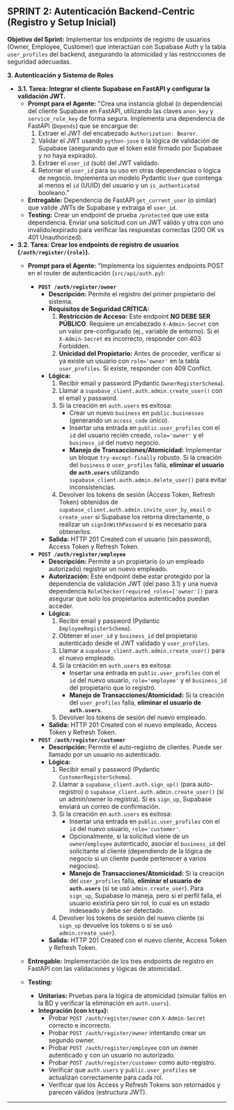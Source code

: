 ## **SPRINT 2: Autenticación Backend-Centric (Registro y Setup Inicial)**

**Objetivo del Sprint:** Implementar los endpoints de registro de usuarios (Owner, Employee, Customer) que interactúan con Supabase Auth y la tabla `user_profiles` del backend, asegurando la atomicidad y las restricciones de seguridad adecuadas.

**3\. Autenticación y Sistema de Roles**

*   **3.1. Tarea: Integrar el cliente Supabase en FastAPI y configurar la validación JWT.**
    *   **Prompt para el Agente:** "Crea una instancia global (o dependencia) del cliente Supabase en FastAPI, utilizando las claves `anon_key` y `service_role_key` de forma segura. Implementa una dependencia de FastAPI (`Depends`) que se encargue de:
        1.  Extraer el JWT del encabezado `Authorization: Bearer`.
        2.  Validar el JWT usando `python-jose` o la lógica de validación de Supabase (asegurando que el token esté firmado por Supabase y no haya expirado).
        3.  Extraer el `user_id` (sub) del JWT validado.
        4.  Retornar el `user_id` para su uso en otras dependencias o lógica de negocio.
        Implementa un modelo Pydantic `User` que contenga al menos el `id` (UUID) del usuario y un `is_authenticated` booleano."
    *   **Entregable:** Dependencia de FastAPI `get_current_user` (o similar) que valide JWTs de Supabase y extraiga el `user_id`.
    *   **Testing:** Crear un endpoint de prueba `/protected` que use esta dependencia. Enviar una solicitud con un JWT válido y otra con uno inválido/expirado para verificar las respuestas correctas (200 OK vs 401 Unauthorized).
*   **3.2. Tarea: Crear los endpoints de registro de usuarios (`/auth/register/{role}`).**
    *   **Prompt para el Agente:** "Implementa los siguientes endpoints POST en el router de autenticación (`src/api/auth.py`):

        *   **`POST /auth/register/owner`**
            *   **Descripción:** Permite el registro del primer propietario del sistema.
            *   **Requisitos de Seguridad CRÍTICA:**
                1.  **Restricción de Acceso:** Este endpoint **NO DEBE SER PÚBLICO**. Requiere un encabezado `X-Admin-Secret` con un valor pre-configurado (ej., variable de entorno). Si el `X-Admin-Secret` es incorrecto, responder con 403 Forbidden.
                2.  **Unicidad del Propietario:** Antes de proceder, verificar si ya existe un usuario con `role='owner'` en la tabla `user_profiles`. Si existe, responder con 409 Conflict.
            *   **Lógica:**
                1.  Recibir email y password (Pydantic `OwnerRegisterSchema`).
                2.  Llamar a `supabase_client.auth.admin.create_user()` con el email y password.
                3.  Si la creación en `auth.users` es exitosa:
                    *   Crear un nuevo `business` en `public.businesses` (generando un `access_code` único).
                    *   Insertar una entrada en `public.user_profiles` con el `id` del usuario recién creado, `role='owner'` y el `business_id` del nuevo negocio.
                    *   **Manejo de Transacciones/Atomicidad:** Implementar un bloque `try-except-finally` robusto. Si la creación del `business` o `user_profiles` falla, **eliminar el usuario de `auth.users`** utilizando `supabase_client.auth.admin.delete_user()` para evitar inconsistencias.
                4.  Devolver los tokens de sesión (Access Token, Refresh Token) obtenidos de `supabase_client.auth.admin.invite_user_by_email` o `create_user` si Supabase los retorna directamente, o realizar un `signInWithPassword` si es necesario para obtenerlos.
            *   **Salida:** HTTP 201 Created con el usuario (sin password), Access Token y Refresh Token.
        *   **`POST /auth/register/employee`**
            *   **Descripción:** Permite a un propietario (o un empleado autorizado) registrar un nuevo empleado.
            *   **Autorización:** Este endpoint debe estar protegido por la dependencia de validación JWT (del paso 3.1) y una nueva dependencia `RoleChecker(required_roles=['owner'])` para asegurar que solo los propietarios autenticados puedan acceder.
            *   **Lógica:**
                1.  Recibir email y password (Pydantic `EmployeeRegisterSchema`).
                2.  Obtener el `user_id` y `business_id` del propietario autenticado desde el JWT validado y `user_profiles`.
                3.  Llamar a `supabase_client.auth.admin.create_user()` para el nuevo empleado.
                4.  Si la creación en `auth.users` es exitosa:
                    *   Insertar una entrada en `public.user_profiles` con el `id` del nuevo usuario, `role='employee'` y el `business_id` del propietario que lo registró.
                    *   **Manejo de Transacciones/Atomicidad:** Si la creación del `user_profiles` falla, **eliminar el usuario de `auth.users`**.
                5.  Devolver los tokens de sesión del nuevo empleado.
            *   **Salida:** HTTP 201 Created con el nuevo empleado, Access Token y Refresh Token.
        *   **`POST /auth/register/customer`**
            *   **Descripción:** Permite el auto-registro de clientes. Puede ser llamado por un usuario no autenticado.
            *   **Lógica:**
                1.  Recibir email y password (Pydantic `CustomerRegisterSchema`).
                2.  Llamar a `supabase_client.auth.sign_up()` (para auto-registro) o `supabase_client.auth.admin.create_user()` (si un admin/owner lo registra). Si es `sign_up`, Supabase enviará un correo de confirmación.
                3.  Si la creación en `auth.users` es exitosa:
                    *   Insertar una entrada en `public.user_profiles` con el `id` del nuevo usuario, `role='customer'`.
                    *   Opcionalmente, si la solicitud viene de un `owner`/`employee` autenticado, asociar el `business_id` del solicitante al cliente (dependiendo de la lógica de negocio si un cliente puede pertenecer a varios negocios).
                    *   **Manejo de Transacciones/Atomicidad:** Si la creación del `user_profiles` falla, **eliminar el usuario de `auth.users`** (si se usó `admin.create_user`). Para `sign_up`, Supabase lo maneja, pero si el perfil falla, el usuario existiría pero sin rol, lo cual es un estado indeseado y debe ser detectado.
                4.  Devolver los tokens de sesión del nuevo cliente (si `sign_up` devuelve los tokens o si se usó `admin.create_user`).
            *   **Salida:** HTTP 201 Created con el nuevo cliente, Access Token y Refresh Token.

    *   **Entregable:** Implementación de los tres endpoints de registro en FastAPI con las validaciones y lógicas de atomicidad.
    *   **Testing:**
        *   **Unitarias:** Pruebas para la lógica de atomicidad (simular fallos en la BD y verificar la eliminación en `auth.users`).
        *   **Integración (con `httpx`):**
            *   Probar `POST /auth/register/owner` con `X-Admin-Secret` correcto e incorrecto.
            *   Probar `POST /auth/register/owner` intentando crear un segundo owner.
            *   Probar `POST /auth/register/employee` con un owner autenticado y con un usuario no autorizado.
            *   Probar `POST /auth/register/customer` como auto-registro.
            *   Verificar que `auth.users` y `public.user_profiles` se actualizan correctamente para cada rol.
            *   Verificar que los Access y Refresh Tokens son retornados y parecen válidos (estructura JWT).

---